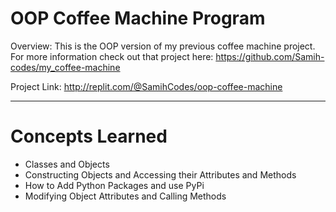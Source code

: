 # OOP Coffee Machine Program
Overview: This is the OOP version of my previous coffee machine project. For more information check out that project here: https://github.com/Samih-codes/my_coffee-machine

Project Link: http://replit.com/@SamihCodes/oop-coffee-machine

---
# Concepts Learned
- Classes and Objects
- Constructing Objects and Accessing their Attributes and Methods
- How to Add Python Packages and use PyPi
- Modifying Object Attributes and Calling Methods
